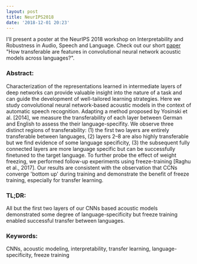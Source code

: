 ```yaml
---
layout: post
title: NeurIPS2018
date: '2018-12-01 20:23'
---
```


I'll present a poster at the NeurIPS 2018 workshop on Interpretability and Robustness in Audio, Speech and Language. Check out our short [paper](https://openreview.net/pdf?id=HkgPMupoj7) "How transferable are features in convolutional neural network acoustic models across languages?".


### Abstract:
Characterization of the representations learned in intermediate layers of deep networks can provide valuable insight into the nature of a task and can guide the development of well-tailored learning strategies. Here we study convolutional neural network-based acoustic models in the context of automatic speech recognition. Adapting a method proposed by Yosinski et al. [2014], we measure the transferability of each layer between German and English to assess the their language-specifity. We observe three distinct regions of transferability: (1) the first two layers are entirely transferable between languages, (2) layers 2–8 are also highly transferable but we find evidence of some language specificity, (3) the subsequent fully connected layers are more language specific but can be successfully finetuned to the target language. To further probe the effect of weight freezing, we performed follow-up experiments using freeze-training [Raghu et al., 2017]. Our results are consistent with the observation that CCNs converge 'bottom up' during training and demonstrate the benefit of freeze training, especially for transfer learning.

### TL;DR:
All but the first two layers of our CNNs based acoustic models demonstrated some degree of language-specificity but freeze training enabled successful transfer between languages.

### Keywords:
CNNs, acoustic modeling, interpretability, transfer learning, language-specificity, freeze training
